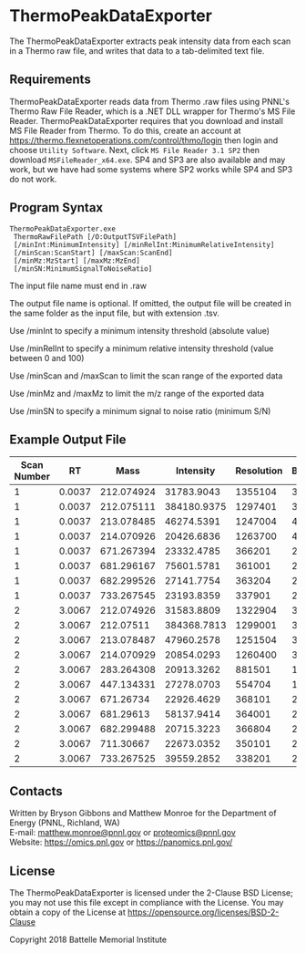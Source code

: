 # ThermoPeakDataExporter

The ThermoPeakDataExporter extracts peak intensity data 
from each scan in a Thermo raw file, and writes that data
to a tab-delimited text file.

## Requirements

ThermoPeakDataExporter reads data from Thermo .raw files using PNNL's 
Thermo Raw File Reader, which is a .NET DLL wrapper for Thermo's MS File Reader.
ThermoPeakDataExporter requires that you download and install MS File Reader from Thermo.
To do this, create an account at https://thermo.flexnetoperations.com/control/thmo/login then 
login and choose `Utility Software`.  Next, click `MS File Reader 3.1 SP2`
then download `MSFileReader_x64.exe`.  SP4 and SP3 are also available and may work,
but we have had some systems where SP2 works while SP4 and SP3 do not work.


## Program Syntax

```
ThermoPeakDataExporter.exe
 ThermoRawFilePath [/O:OutputTSVFilePath]
 [/minInt:MinimumIntensity] [/minRelInt:MinimumRelativeIntensity]
 [/minScan:ScanStart] [/maxScan:ScanEnd]
 [/minMz:MzStart] [/maxMz:MzEnd] 
 [/minSN:MinimumSignalToNoiseRatio]
```

The input file name must end in .raw

The output file name is optional. If omitted, the output file will be created
in the same folder as the input file, but with extension .tsv.

Use /minInt to specify a minimum intensity threshold (absolute value)

Use /minRelInt to specify a minimum relative intensity threshold (value between 0 and 100)

Use /minScan and /maxScan to limit the scan range of the exported data

Use /minMz and /maxMz to limit the m/z range of the exported data

Use /minSN to specify a minimum signal to noise ratio (minimum S/N)

## Example Output File

| Scan Number | RT | Mass | Intensity | Resolution | Baseline | Noise | Charge | SignalToNoise | RelativeIntensity |
|-------------|----|------|-----------|------------|----------|-------|--------|---------------|-------------------|
| 1 | 0.0037 | 212.074924 | 31783.9043 | 1355104 | 3.9968 | 43.2763 | 0 | 734.4418 | 8.2732 |
| 1 | 0.0037 | 212.075111 | 384180.9375 | 1297401 | 3.9968 | 43.2763 | 0 | 8877.3904 | 100 |
| 1 | 0.0037 | 213.078485 | 46274.5391 | 1247004 | 4.1086 | 43.627 | 0 | 1060.6848 | 12.045 |
| 1 | 0.0037 | 214.070926 | 20426.6836 | 1263700 | 4.2191 | 43.9739 | 0 | 464.5181 | 5.3169 |
| 1 | 0.0037 | 671.267394 | 23332.4785 | 366201 | 26.7497 | 82.0103 | 0 | 284.5067 | 6.0733 |
| 1 | 0.0037 | 681.296167 | 75601.5781 | 361001 | 26.9184 | 82.3053 | 0 | 918.5511 | 19.6786 |
| 1 | 0.0037 | 682.299526 | 27141.7754 | 363204 | 26.9352 | 82.3348 | 0 | 329.6515 | 7.0648 |
| 1 | 0.0037 | 733.267545 | 23193.8359 | 337901 | 27.7925 | 83.8339 | 0 | 276.6643 | 6.0372 |
| 2 | 3.0067 | 212.074926 | 31583.8809 | 1322904 | 3.0378 | 41.144 | 0 | 767.6425 | 8.2171 |
| 2 | 3.0067 | 212.07511 | 384368.7813 | 1299001 | 3.0379 | 41.1441 | 0 | 9342.024 | 100 |
| 2 | 3.0067 | 213.078487 | 47960.2578 | 1251504 | 3.1944 | 41.4723 | 0 | 1156.442 | 12.4777 |
| 2 | 3.0067 | 214.070929 | 20854.0293 | 1260400 | 3.3492 | 41.7969 | 0 | 498.9375 | 5.4255 |
| 2 | 3.0067 | 283.264308 | 20913.3262 | 881501 | 11.066 | 55.8397 | 0 | 374.5242 | 5.441 |
| 2 | 3.0067 | 447.134331 | 27278.0703 | 554704 | 18.6603 | 67.9551 | 0 | 401.413 | 7.0968 |
| 2 | 3.0067 | 671.26734 | 22926.4629 | 368101 | 24.8662 | 76.7817 | 0 | 298.5928 | 5.9647 |
| 2 | 3.0067 | 681.29613 | 58137.9414 | 364001 | 25.0193 | 77.0032 | 0 | 755.0072 | 15.1256 |
| 2 | 3.0067 | 682.299488 | 20715.3223 | 366804 | 25.0346 | 77.0253 | 0 | 268.9417 | 5.3894 |
| 2 | 3.0067 | 711.30667 | 22673.0352 | 350101 | 25.4775 | 77.6659 | 0 | 291.9305 | 5.8988 |
| 2 | 3.0067 | 733.267525 | 39559.2852 | 338201 | 25.8128 | 78.1508 | 0 | 506.1915 | 10.292 |

## Contacts

Written by Bryson Gibbons and Matthew Monroe for the Department of Energy (PNNL, Richland, WA) \
E-mail: matthew.monroe@pnnl.gov or proteomics@pnnl.gov \
Website: https://omics.pnl.gov or https://panomics.pnl.gov/

## License

The ThermoPeakDataExporter is licensed under the 2-Clause BSD License; 
you may not use this file except in compliance with the License.  You may obtain 
a copy of the License at https://opensource.org/licenses/BSD-2-Clause

Copyright 2018 Battelle Memorial Institute
